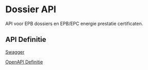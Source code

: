 # Dossier API

API voor EPB dossiers en EPB/EPC energie prestatie certificaten.

## API Definitie

[Swagger](https://ovo000090.github.io/VEKA_REST_API/?urls.primaryName=V1+-+Dossier+API+-+PROD)

[OpenAPI Definitie](../dossier/dossier-api-prod-v1.yaml)
